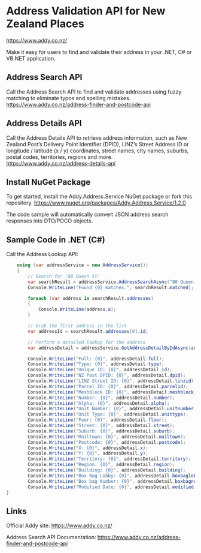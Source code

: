 # Address Validation API for New Zealand Places

https://www.addy.co.nz/

Make it easy for users to find and validate their address in your .NET, C# or VB.NET application.  

## Address Search API

Call the Address Search API to find and validate addresses using fuzzy matching to eliminate typos and spelling mistakes.
https://www.addy.co.nz/address-finder-and-postcode-api

## Address Details API

Call the Address Details API to retrieve address information, such as New Zealand Post’s Delivery Point Identifier (DPID), LINZ’s Street Address ID or longitude / latitude (x / y) coordinates, street names, city names, suburbs, postal codes, territories, regions and more.
https://www.addy.co.nz/address-details-api

## Install NuGet Package

To get started, install the Addy.Address.Service NuGet package or fork this repository.
https://www.nuget.org/packages/Addy.Address.Service/1.2.0

The code sample will automatically convert JSON address search responses into DTO/POCO objects.

## Sample Code in .NET (C#)

Call the Address Lookup API:

```csharp
    using (var addressService = new AddressService())
    {
        // Search for '80 Queen St'
        var searchResult = addressService.AddressSearchAsync("80 Queen St").Result;
        Console.WriteLine("Found {0} matches.", searchResult.matched);

        foreach (var address in searchResult.addresses)
        {
            Console.WriteLine(address.a);
        }

        // Grab the first address in the list
        var addressId = searchResult.addresses[0].id;

        // Perform a detailed lookup for the address
        var addressDetail = addressService.GetAddressDetailByIdAsync(addressId).Result;

        Console.WriteLine("Full: {0}", addressDetail.full);
        Console.WriteLine("Type: {0}", addressDetail.type);
        Console.WriteLine("Unique ID: {0}", addressDetail.id);
        Console.WriteLine("NZ Post DPID: {0}", addressDetail.dpid);
        Console.WriteLine("LINZ Street ID: {0}", addressDetail.linzid);
        Console.WriteLine("Parcel ID: {0}", addressDetail.parcelid);
        Console.WriteLine("Meshblock ID: {0}", addressDetail.meshblock);
        Console.WriteLine("Number: {0}", addressDetail.number);
        Console.WriteLine("Alpha: {0}", addressDetail.alpha);
        Console.WriteLine("Unit Number: {0}", addressDetail.unitnumber);
        Console.WriteLine("Unit Type: {0}", addressDetail.unittype);
        Console.WriteLine("Foor: {0}", addressDetail.floor);
        Console.WriteLine("Street: {0}", addressDetail.street);
        Console.WriteLine("Suburb: {0}", addressDetail.suburb);
        Console.WriteLine("Mailtown: {0}", addressDetail.mailtown);
        Console.WriteLine("Postcode: {0}", addressDetail.postcode);
        Console.WriteLine("X: {0}", addressDetail.x);
        Console.WriteLine("Y: {0}", addressDetail.y);
        Console.WriteLine("Territory: {0}", addressDetail.territory);
        Console.WriteLine("Region: {0}", addressDetail.region);
        Console.WriteLine("Building: {0}", addressDetail.building);
        Console.WriteLine("Box Bag Lobby: {0}", addressDetail.boxbaglobby);
        Console.WriteLine("Box bag Number: {0}", addressDetail.boxbagnumber);
        Console.WriteLine("Modified Date: {0}", addressDetail.modified);
}
```

## Links

Official Addy site: <https://www.addy.co.nz/>

Address Search API Documentation: <https://www.addy.co.nz/address-finder-and-postcode-api>
